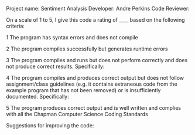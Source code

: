 Project name: Sentiment Analysis
Developer: Andre Perkins
Code Reviewer:

On a scale of 1 to 5, I give this code a rating of ____ based on the following criteria:

1  The program has syntax errors and does not compile

2  The program compiles successfully but generates runtime errors

3  The program compiles and runs but does not perform correctly and does not produce correct results.
Specifically:

4  The program compiles and produces correct output but does not follow assignment/class guidelines (e.g. it contains extraneous code from the example program that has not been removed) or is insufficiently documented.
Specifically:

5  The program produces correct output and is well written and complies with all the Chapman Computer Science Coding Standards

Suggestions for improving the code:
